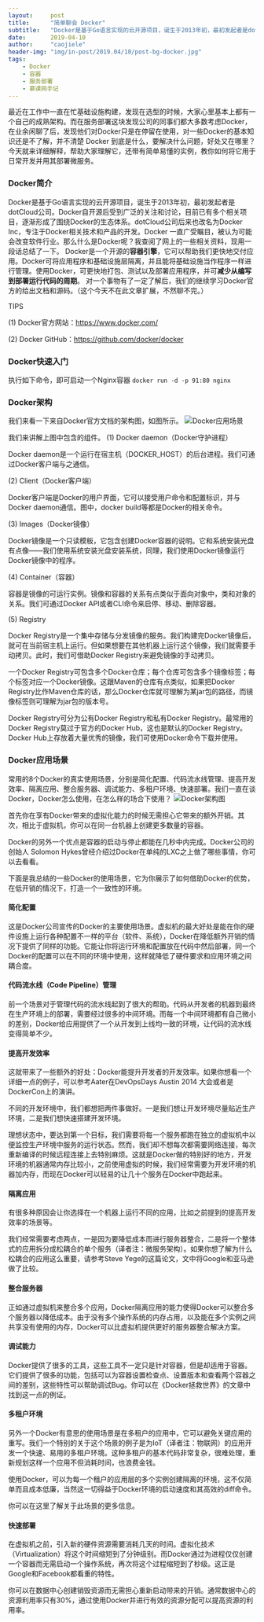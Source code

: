 ```yaml
---
layout:     post
title:      "简单聊会 Docker"
subtitle:   "Docker是基于Go语言实现的云开源项目，诞生于2013年初，最初发起者是dotCloud公司"
date:       2019-04-10
author:     "caojiele"
header-img: "img/in-post/2019.04/10/post-bg-docker.jpg"
tags:
    - Docker
    - 容器
    - 服务部署
    - 慕课网手记
---
```


最近在工作中一直在忙基础设施构建，发现在选型的时候，大家心里基本上都有一个自己的成熟架构。而在服务部署这块发现公司的同事们都大多数考虑Docker，在业余闲聊了后，发现他们对Docker只是在停留在使用，对一些Docker的基本知识还是不了解，并不清楚 Docker 到底是什么，要解决什么问题，好处又在哪里？今天就来详细解释，帮助大家理解它，还带有简单易懂的实例，教你如何将它用于日常开发并用其部署微服务。

### Docker简介
Docker是基于Go语言实现的云开源项目，诞生于2013年初，最初发起者是dotCloud公司。Docker自开源后受到广泛的关注和讨论，目前已有多个相关项目，逐渐形成了围绕Docker的生态体系。dotCloud公司后来也改名为Docker Inc，专注于Docker相关技术和产品的开发。Docker 一直广受瞩目，被认为可能会改变软件行业。那么什么是Docker呢？我查阅了网上的一些相关资料，现用一段话总结了一下。
Docker是一个开源的**容器引擎**，它可以帮助我们更快地交付应用。Docker可将应用程序和基础设施层隔离，并且能将基础设施当作程序一样进行管理。使用Docker，可更快地打包、测试以及部署应用程序，并可**减少从编写到部署运行代码的周期**。
对一个事物有了一定了解后，我们的继续学习Docker官方的给出文档和源码。（这个今天不在此文章扩展，不然聊不完。）

TIPS

(1) Docker官方网站：https://www.docker.com/

(2) Docker GitHub：https://github.com/docker/docker

### Docker快速入门
执行如下命令，即可启动一个Nginx容器
``
docker run -d -p 91:80 nginx
``

### Docker架构
我们来看一下来自Docker官方文档的架构图，如图所示。
![Docker应用场景](https://raw.githubusercontent.com/caojiele/caojiele.github.io/master/img/in-post/2019.04/10/post-bg-docker-architecture.png)

我们来讲解上图中包含的组件。
(1) Docker daemon（Docker守护进程）

Docker daemon是一个运行在宿主机（DOCKER_HOST）的后台进程。我们可通过Docker客户端与之通信。

(2) Client（Docker客户端）

Docker客户端是Docker的用户界面，它可以接受用户命令和配置标识，并与Docker daemon通信。图中，docker build等都是Docker的相关命令。

(3) Images（Docker镜像）

Docker镜像是一个只读模板，它包含创建Docker容器的说明。它和系统安装光盘有点像——我们使用系统安装光盘安装系统，同理，我们使用Docker镜像运行Docker镜像中的程序。

(4) Container（容器）

容器是镜像的可运行实例。镜像和容器的关系有点类似于面向对象中，类和对象的关系。我们可通过Docker API或者CLI命令来启停、移动、删除容器。

(5) Registry

Docker Registry是一个集中存储与分发镜像的服务。我们构建完Docker镜像后，就可在当前宿主机上运行。但如果想要在其他机器上运行这个镜像，我们就需要手动拷贝。此时，我们可借助Docker Registry来避免镜像的手动拷贝。

一个Docker Registry可包含多个Docker仓库；每个仓库可包含多个镜像标签；每个标签对应一个Docker镜像。这跟Maven的仓库有点类似，如果把Docker Registry比作Maven仓库的话，那么Docker仓库就可理解为某jar包的路径，而镜像标签则可理解为jar包的版本号。

Docker Registry可分为公有Docker Registry和私有Docker Registry。最常用的Docker Registry莫过于官方的Docker Hub，这也是默认的Docker Registry。Docker Hub上存放着大量优秀的镜像，我们可使用Docker命令下载并使用。

### Docker应用场景
常用的8个Docker的真实使用场景，分别是简化配置、代码流水线管理、提高开发效率、隔离应用、整合服务器、调试能力、多租户环境、快速部署。我们一直在谈Docker，Docker怎么使用，在怎么样的场合下使用？
![Docker架构图](https://raw.githubusercontent.com/caojiele/caojiele.github.io/master/img/in-post/2019.04/10/post-bg-docker-application-scenarios.png)

首先你在享有Docker带来的虚拟化能力的时候无需担心它带来的额外开销。其次，相比于虚拟机，你可以在同一台机器上创建更多数量的容器。

Docker的另外一个优点是容器的启动与停止都能在几秒中内完成。Docker公司的创始人 Solomon Hykes曾经介绍过Docker在单纯的LXC之上做了哪些事情，你可以去看看。

下面是我总结的一些Docker的使用场景，它为你展示了如何借助Docker的优势，在低开销的情况下，打造一个一致性的环境。

#### 简化配置
这是Docker公司宣传的Docker的主要使用场景。虚拟机的最大好处是能在你的硬件设施上运行各种配置不一样的平台（软件、系统），Docker在降低额外开销的情况下提供了同样的功能。它能让你将运行环境和配置放在代码中然后部署，同一个Docker的配置可以在不同的环境中使用，这样就降低了硬件要求和应用环境之间耦合度。
#### 代码流水线（Code Pipeline）管理
前一个场景对于管理代码的流水线起到了很大的帮助。代码从开发者的机器到最终在生产环境上的部署，需要经过很多的中间环境。而每一个中间环境都有自己微小的差别，Docker给应用提供了一个从开发到上线均一致的环境，让代码的流水线变得简单不少。
#### 提高开发效率
这就带来了一些额外的好处：Docker能提升开发者的开发效率。如果你想看一个详细一点的例子，可以参考Aater在DevOpsDays Austin 2014 大会或者是DockerCon上的演讲。

不同的开发环境中，我们都想把两件事做好。一是我们想让开发环境尽量贴近生产环境，二是我们想快速搭建开发环境。

理想状态中，要达到第一个目标，我们需要将每一个服务都跑在独立的虚拟机中以便监控生产环境中服务的运行状态。然而，我们却不想每次都需要网络连接，每次重新编译的时候远程连接上去特别麻烦。这就是Docker做的特别好的地方，开发环境的机器通常内存比较小，之前使用虚拟的时候，我们经常需要为开发环境的机器加内存，而现在Docker可以轻易的让几十个服务在Docker中跑起来。
#### 隔离应用
有很多种原因会让你选择在一个机器上运行不同的应用，比如之前提到的提高开发效率的场景等。

我们经常需要考虑两点，一是因为要降低成本而进行服务器整合，二是将一个整体式的应用拆分成松耦合的单个服务（译者注：微服务架构）。如果你想了解为什么松耦合的应用这么重要，请参考Steve Yege的这篇论文，文中将Google和亚马逊做了比较。
#### 整合服务器
正如通过虚拟机来整合多个应用，Docker隔离应用的能力使得Docker可以整合多个服务器以降低成本。由于没有多个操作系统的内存占用，以及能在多个实例之间共享没有使用的内存，Docker可以比虚拟机提供更好的服务器整合解决方案。
#### 调试能力
Docker提供了很多的工具，这些工具不一定只是针对容器，但是却适用于容器。它们提供了很多的功能，包括可以为容器设置检查点、设置版本和查看两个容器之间的差别，这些特性可以帮助调试Bug。你可以在《Docker拯救世界》的文章中找到这一点的例证。
#### 多租户环境
另外一个Docker有意思的使用场景是在多租户的应用中，它可以避免关键应用的重写。我们一个特别的关于这个场景的例子是为IoT（译者注：物联网）的应用开发一个快速、易用的多租户环境。这种多租户的基本代码非常复杂，很难处理，重新规划这样一个应用不但消耗时间，也浪费金钱。

使用Docker，可以为每一个租户的应用层的多个实例创建隔离的环境，这不仅简单而且成本低廉，当然这一切得益于Docker环境的启动速度和其高效的diff命令。

你可以在这里了解关于此场景的更多信息。

#### 快速部署
在虚拟机之前，引入新的硬件资源需要消耗几天的时间。虚拟化技术（Virtualization）将这个时间缩短到了分钟级别。而Docker通过为进程仅仅创建一个容器而无需启动一个操作系统，再次将这个过程缩短到了秒级。这正是Google和Facebook都看重的特性。

你可以在数据中心创建销毁资源而无需担心重新启动带来的开销。通常数据中心的资源利用率只有30%，通过使用Docker并进行有效的资源分配可以提高资源的利用率。
